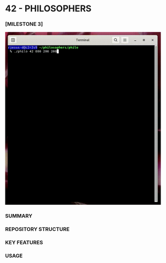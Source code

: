# 42 - PHILOSOPHERS

### [MILESTONE 3]

<p align="center">
  <img src="https://github.com/ricvrdv/philosophers/blob/main/philo_simul.gif" alt="Dinner Simulation"
</p>

### SUMMARY

### REPOSITORY STRUCTURE

### KEY FEATURES

### USAGE
